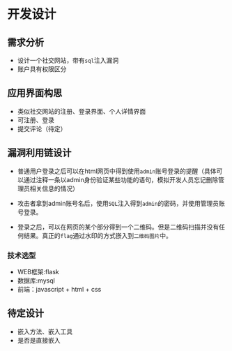 # 开发设计

## 需求分析
+ 设计一个社交网站，带有`sql`注入漏洞
+ 账户具有权限区分

## 应用界面构思

+ 类似社交网站的注册、登录界面、个人详情界面
+ 可注册、登录
+ 提交评论（待定）

## 漏洞利用链设计

+ 普通用户登录之后可以在html网页中得到使用`admin`账号登录的提醒（具体可以通过注释一条以admin身份验证某些功能的语句，模拟开发人员忘记删除管理员相关信息的情况）

+ 攻击者拿到admin账号名后，使用`SQL`注入得到`admin`的密码，并使用管理员账号登录。

+ 登录之后，可以在网页的某个部分得到一个二维码。但是二维码扫描并没有任何结果。真正的`flag`通过水印的方式嵌入到`二维码图片`中。

### 技术选型
+ WEB框架:flask
+ 数据库:mysql
+ 前端：javascript + html + css 

## 待定设计

+ 嵌入方法、嵌入工具
+ 是否是直接嵌入